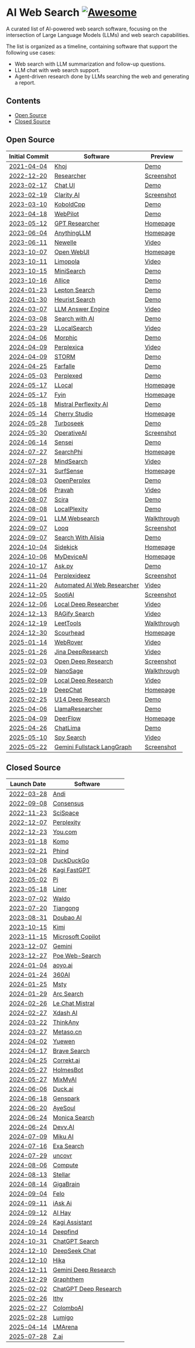 # AI Web Search [![Awesome](https://awesome.re/badge-flat2.svg)](https://github.com/topics/awesome)

A curated list of AI-powered web search software, focusing on the intersection of Large Language Models (LLMs) and web search capabilities.

The list is organized as a timeline, containing software that support the following use cases:

- Web search with LLM summarization and follow-up questions.
- LLM chat with web search support.
- Agent-driven research done by LLMs searching the web and generating a report.

## Contents

- [Open Source](#open-source)
- [Closed Source](#closed-source)

## Open Source

| Initial Commit                                                                                                                       | Software                                                                                             | Preview                                                                                                                                                                                |
| ------------------------------------------------------------------------------------------------------------------------------------ | ---------------------------------------------------------------------------------------------------- | -------------------------------------------------------------------------------------------------------------------------------------------------------------------------------------- |
| [2021-04-04](https://github.com/khoj-ai/khoj/commit/0ef549570139495f694265259432870fb5bffa6d)                                        | [Khoj](https://github.com/khoj-ai/khoj)                                                              | [Demo](https://app.khoj.dev)                                                                                                                                                           |
| [2022-12-20](https://github.com/VikParuchuri/researcher/commit/9ef2793dbeeb75a871ac9a171f77b50f1ed00acf)                             | [Researcher](https://github.com/VikParuchuri/researcher)                                             | [Screenshot](https://raw.githubusercontent.com/VikParuchuri/researcher/9ce649b83e51d201d3f00d4ceb1191ebff843ec8/images/screen2.png)                                                    |
| [2023-02-17](https://github.com/huggingface/chat-ui/commit/11dbfc8fb81bcfb1857b10fff56dddaac4530463)                                 | [Chat UI](https://github.com/huggingface/chat-ui)                                                    | [Demo](https://huggingface.co/chat/)                                                                                                                                                   |
| [2023-02-19](https://github.com/mckaywrigley/clarity-ai/commit/868b5259d91aad797a08a192846666a47f71c3c7)                             | [Clarity AI](https://github.com/mckaywrigley/clarity-ai)                                             | [Screenshot](https://raw.githubusercontent.com/mckaywrigley/clarity-ai/5a33db140d253f47da3f07ad1475938c14dfda45/public/screenshot.png)                                                 |
| [2023-03-10](https://github.com/LostRuins/koboldcpp/commit/26c084662903ddaca19bef982831bfb0856e8257)                                 | [KoboldCpp](https://github.com/LostRuins/koboldcpp)                                                  | [Demo](https://lite.koboldai.net)                                                                                                                                                      |
| [2023-04-18](https://github.com/webpilot-ai/Webpilot/commit/ed9f5b2dd0a584a010a1949fe198a808679c311f)                                | [WebPilot](https://github.com/webpilot-ai/Webpilot)                                                  | [Demo](https://www.webpilot.ai/)                                                                                                                                                       |
| [2023-05-12](https://github.com/assafelovic/gpt-researcher/commit/e983f3a0d3e45ced42c0d309244a17cebfba32f4)                          | [GPT Researcher](https://github.com/assafelovic/gpt-researcher)                                      | [Homepage](https://gptr.dev/)                                                                                                                                                          |
| [2023-06-04](https://github.com/Mintplex-Labs/anything-llm/commit/27c58541bd555b8b9791ed6e2d8d7bdb252230ca)                          | [AnythingLLM](https://github.com/Mintplex-Labs/anything-llm)                                         | [Homepage](https://anythingllm.com/)                                                                                                                                                   |
| [2023-06-11](https://github.com/qwersyk/Newelle/commit/f38a98c782c8acdc2822f245430f08691723975e)                                     | [Newelle](https://github.com/qwersyk/Newelle)                                                        | [Video](https://github.com/user-attachments/assets/7ef1d46a-aa21-4ad4-90f6-517cac9bee00)                                                                                               |
| [2023-10-07](https://github.com/open-webui/open-webui/commit/5cd4946df2f1da6caeb100f993add7b7e02343a5)                               | [Open WebUI](https://github.com/open-webui/open-webui)                                               | [Homepage](https://openwebui.com/)                                                                                                                                                     |
| [2023-10-11](https://github.com/jacobbergdahl/limopola/commit/5b3cbd8be3886c00206eb59087a6c5effd4a32a8)                              | [Limopola](https://github.com/jacobbergdahl/limopola)                                                | [Video](https://github.com/user-attachments/assets/039f39ad-3a6f-4b68-8995-6c83e010e8c3)                                                                                               |
| [2023-10-15](https://github.com/felladrin/MiniSearch/commit/ca5fb23c251d8392a4f2a5338fc9509ee1b05fde)                                | [MiniSearch](https://github.com/felladrin/MiniSearch)                                                | [Demo](https://felladrin-minisearch.hf.space/)                                                                                                                                         |
| [2023-10-16](https://github.com/myshell-ai/AIlice/commit/77eb21bed0c808a9c14ea229a9e24f61557b02f9)                                   | [AIlice](https://github.com/myshell-ai/AIlice)                                                       | [Demo](https://kragent.ai/)                                                                                                                                                            |
| [2024-01-23](https://github.com/leptonai/search_with_lepton/commit/f8da729364223b92beeca892417ced1ae55e6cd9)                         | [Lepton Search](https://github.com/leptonai/search_with_lepton)                                      | [Demo](https://search.lepton.run/)                                                                                                                                                     |
| [2024-01-30](https://github.com/heurist-network/gpt-search-web/commit/efeaefaa9a251b324a3ca381db36c04e1671425f)                      | [Heurist Search](https://github.com/heurist-network/gpt-search-web)                                  | [Demo](https://search.heurist.ai/)                                                                                                                                                     |
| [2024-03-07](https://github.com/developersdigest/llm-answer-engine/commit/bd0a904e99209139c23c01b1ac4715c57826d555)                  | [LLM Answer Engine](https://github.com/developersdigest/llm-answer-engine)                           | [Video](https://media0.giphy.com/media/v1.Y2lkPTc5MGI3NjExcjVodHcyZWd0MDJtd2RiN2xqbGdtOTdrYzZiMnhlMmZidDRzYm15dSZlcD12MV9pbnRlcm5hbF9naWZfYnlfaWQmY3Q9Zw/PXkHjFlbgty03C6TAL/giphy.gif) |
| [2024-03-08](https://github.com/yokingma/search_with_ai/commit/1653232d2d724ae510155364dd3998f682999f71)                             | [Search with AI](https://github.com/yokingma/search_with_ai)                                         | [Demo](https://isou.chat/)                                                                                                                                                             |
| [2024-03-29](https://github.com/nilsherzig/LLocalSearch/commit/2817271898efaf3258ddfc1f27240ca507bb6fd0)                             | [LLocalSearch](https://github.com/nilsherzig/LLocalSearch)                                           | [Video](https://github.com/nilsherzig/LLocalSearch/assets/72463901/e13e2531-05a8-40af-8551-965ed9d24eb4)                                                                               |
| [2024-04-06](https://github.com/miurla/morphic/commit/1eaed10ea5ef3c72e7970b24a4bd8ad0ac747581)                                      | [Morphic](https://github.com/miurla/morphic)                                                         | [Demo](https://www.morphic.sh/)                                                                                                                                                        |
| [2024-04-09](https://github.com/ItzCrazyKns/Perplexica/commit/d1c74c861e669325d2b5dbe07c0745bd235655b9)                              | [Perplexica](https://github.com/ItzCrazyKns/Perplexica)                                              | [Video](https://github.com/ItzCrazyKns/Perplexica/blob/10c5ac107684bda6eb9fc5ce34751b6c80fb6b8c/.assets/perplexica-preview.gif)                                                        |
| [2024-04-09](https://github.com/stanford-oval/storm/commit/121d3726989ddf11ba134d8efbfe46b8d3f5f50a)                                 | [STORM](https://github.com/stanford-oval/storm)                                                      | [Demo](http://storm.genie.stanford.edu/)                                                                                                                                               |
| [2024-04-25](https://github.com/rashadphz/farfalle/commit/327e4d09f9f618a13a41997e2eb5cf3f0602029d)                                  | [Farfalle](https://github.com/rashadphz/farfalle)                                                    | [Demo](https://www.farfalle.dev/)                                                                                                                                                      |
| [2024-05-03](https://github.com/philfung/perplexed/commit/466866b780cc3b5d0ef9633f888fab3d1813f64f)                                  | [Perplexed](https://github.com/philfung/perplexed)                                                   | [Demo](https://d37ozmhmvu2kcg.cloudfront.net/)                                                                                                                                         |
| [2024-05-17](https://github.com/kartikm7/llocal/commit/21c6740e8eeabe772e19de31e81f4cde7bc2fdae)                                     | [LLocal](https://github.com/kartikm7/llocal)                                                         | [Homepage](https://www.llocal.in/)                                                                                                                                                     |
| [2024-05-17](https://github.com/shadowfax92/Fyin/commit/5c53ebf0011f660f205af1948ca878f84f184309)                                    | [Fyin](https://github.com/shadowfax92/Fyin)                                                          | [Homepage](https://fyin.app/)                                                                                                                                                          |
| [2024-05-18](https://huggingface.co/spaces/ginigen/Mistral-Perflexity/commit/d8a3c5319a786c084183a8343a5e842bc2baea02)               | [Mistral Perflexity AI](https://huggingface.co/spaces/ginigen/Mistral-Perflexity/tree/main)          | [Demo](https://huggingface.co/spaces/ginigen/Mistral-Perflexity)                                                                                                                       |
| [2024-05-14](https://github.com/CherryHQ/cherry-studio/commit/a792cd8dd53c82f0a4eb2f4028cf4d748cd76ed2)                              | [Cherry Studio](https://github.com/CherryHQ/cherry-studio)                                           | [Homepage](https://cherry-ai.com/)                                                                                                                                                     |
| [2024-05-28](https://github.com/Nutlope/turboseek/commit/36eff59936ea374e2ca569023c1bc2863d6b546e)                                   | [Turboseek](https://github.com/Nutlope/turboseek)                                                    | [Demo](https://www.turboseek.io/)                                                                                                                                                      |
| [2024-05-30](https://github.com/vincentdnl/operativeai/commit/6ba6dcc5a73eb6d7e939c921bff39c308e973d3c)                              | [OperativeAI](https://github.com/vincentdnl/operativeai)                                             | [Screenshot](https://github.com/vincentdnl/operativeai/assets/6394786/7234931f-372a-464e-90c0-0bea478f547e)                                                                            |
| [2024-06-14](https://github.com/jjleng/sensei/commit/a03394ccb84df3a884f4055d674382cb319aee13)                                       | [Sensei](https://github.com/jjleng/sensei)                                                           | [Demo](https://www.heysensei.app/)                                                                                                                                                     |
| [2024-07-27](https://github.com/AstraBert/SearchPhi/commit/471080a3d3519b5399c929c6b5e1ae820a2db1e1)                                 | [SearchPhi](https://github.com/AstraBert/SearchPhi)                                                  | [Homepage](https://astrabert.github.io/SearchPhi/)                                                                                                                                     |
| [2024-07-28](https://github.com/InternLM/MindSearch/commit/d3c5ea416acbfc4c994729218540207e688d5480)                                 | [MindSearch](https://github.com/InternLM/mindsearch)                                                 | [Video](https://github.com/user-attachments/assets/44ffe4b9-be26-4b93-a77b-02fed16e33fe)                                                                                               |
| [2024-07-31](https://github.com/MODSetter/SurfSense/commit/55332d1ddb4f6f660c5de2e23b3bc052c1b147cc)                                 | [SurfSense](https://github.com/MODSetter/SurfSense)                                                  | [Homepage](https://www.surfsense.net/)                                                                                                                                                 |
| [2024-08-03](https://github.com/YassKhazzan/openperplex_backend_os/commit/d34d515bb3c93bf306a24387404d5a0544b0bbd4)                  | [OpenPerplex](https://github.com/YassKhazzan/openperplex_backend_os)                                 | [Demo](https://openperplex.com/)                                                                                                                                                       |
| [2024-08-06](https://github.com/jayshah5696/pravah/commit/0443a0cd27f2521c3a461d5eee24524cb4c01376)                                  | [Pravah](https://github.com/jayshah5696/pravah)                                                      | [Video](https://raw.githubusercontent.com/jayshah5696/pravah/0b546b9487acf43bca38e89772aada103a347e45/assets/demo.gif)                                                                 |
| [2024-08-07](https://github.com/zaidmukaddam/scira/commit/73c88cf4c5872119c3a3f15a481e072ca74141c0)                                  | [Scira](https://github.com/zaidmukaddam/scira)                                                       | [Demo](https://scira.ai/)                                                                                                                                                              |
| [2024-08-08](https://github.com/legraphista/localplexity/commit/4151f4b5cee2fbcb66c9792840d3c279d7475216)                            | [LocalPlexity](https://github.com/legraphista/localplexity)                                          | [Demo](https://localplexity.pages.dev/)                                                                                                                                                |
| [2024-09-01](https://github.com/Jay4242/llm-websearch/commit/8798704eca2e9ba6f8ab29a6aefbe6a98339289a)                               | [LLM Websearch](https://github.com/Jay4242/llm-websearch)                                            | [Walkthrough](https://www.reddit.com/r/LocalLLaMA/comments/1ewdhfe/my_hobbyistlevel_websearch_gemma_2_2b_searx_bash/)                                                                  |
| [2024-09-07](https://github.com/radityaharya/looq/commit/2568fdafc9aa1913f03450ed9670443714add463)                                   | [Looq](https://github.com/radityaharya/looq)                                                         | [Screenshot](https://raw.githubusercontent.com/radityaharya/looq/95c7faff3245fc153e0aea8f8d415efbaa80ce8a/preview.png)                                                                 |
| [2024-09-07](https://github.com/shivvamm/Search-With-Aisia/commit/b3b1969ef0346ba802b2f2cc5ddaf338679c40dd)                          | [Search With Alisia](https://github.com/shivvamm/Search-With-Aisia)                                  | [Demo](https://searchwithalisia.netlify.app/)                                                                                                                                          |
| [2024-10-04](https://github.com/johnbean393/Sidekick/commit/99c17d8aa1d26d63b49f85319e6c895794e1d9e1)                                | [Sidekick](https://github.com/johnbean393/Sidekick)                                                  | [Homepage](https://johnbean393.github.io/Sidekick/)                                                                                                                                    |
| [2024-10-06](https://github.com/navedmerchant/MyDeviceAI/commit/7413526543195dfb9b8ff96e61664c40fc64ecc5)                            | [MyDeviceAI](https://github.com/navedmerchant/MyDeviceAI)                                            | [Homepage](https://apps.apple.com/us/app/mydeviceai/id6736578281)                                                                                                                      |
| [2024-10-17](https://github.com/pengfeng/ask.py/commit/ad2beb3bca5c63f655425fa6771a38771526c188)                                     | [Ask.py](https://github.com/pengfeng/ask.py)                                                         | [Demo](https://huggingface.co/spaces/LeetTools/AskPy)                                                                                                                                  |
| [2024-11-04](https://github.com/brunostjohn/perplexideez/commit/60080b84834d3293ba002ef72cb5895599384d03)                            | [Perplexideez](https://github.com/brunostjohn/perplexideez)                                          | [Screenshot](https://raw.githubusercontent.com/brunostjohn/perplexideez/8961078bc60a9508b5d06e5da0af7eea8896e99a/assets/browser.png)                                                   |
| [2024-11-20](https://github.com/TheBlewish/Automated-AI-Web-Researcher-Ollama/commit/7a221ee448aad5ea6a5929af980f183c1df3ff9e)       | [Automated AI Web Researcher](https://github.com/TheBlewish/Automated-AI-Web-Researcher-Ollama)      | [Video](https://www.youtube.com/watch?v=hS7Q1B8N1mQ)                                                                                                                                   |
| [2024-12-05](https://github.com/sooti/sootiAI/commit/8c503722df8d60bb9d265c75c51cc94dcb75d5aa)                                       | [SootiAI](https://github.com/sooti/sootiAI)                                                          | [Screenshot](https://github.com/user-attachments/assets/6b7e68f5-8a71-46b7-b333-37c1a39c4646)                                                                                          |
| [2024-12-06](https://github.com/langchain-ai/local-deep-researcher/commit/037545a85f6d941897d48eff1f67be566deb9656)                  | [Local Deep Researcher](https://github.com/langchain-ai/local-deep-researcher)                       | [Video](https://github.com/user-attachments/assets/02084902-f067-4658-9683-ff312cab7944)                                                                                               |
| [2024-12-13](https://github.com/pcastiglione99/RAGify-Search/commit/19ff4b3d18ffac49598d50e35ddc2415545c7059)                        | [RAGify Search](https://github.com/pcastiglione99/RAGify-Search)                                     | [Video](https://raw.githubusercontent.com/pcastiglione99/RAGify-Search/1ec60aca30b4cb232006d61d9d73200d0072c399/RAGify.gif)                                                            |
| [2024-12-19](https://github.com/leettools-dev/leettools/commit/aa54edecaf2326ca4d4189887da8fc90c483f97b)                             | [LeetTools](https://github.com/leettools-dev/leettools)                                              | [Walkthrough](https://www.reddit.com/r/LocalLLaMA/comments/1i1de3o/ai_search_assistant_with_local_model_and/)                                                                          |
| [2024-12-30](https://github.com/zachrattner/scourhead/commit/069643d861dfbc7119f0fc26fefbe1c84c0c2e00)                               | [Scourhead](https://github.com/zachrattner/scourhead)                                                | [Homepage](https://scourhead.com)                                                                                                                                                      |
| [2025-01-14](https://github.com/hrithikkoduri/WebRover/commit/aa513581fa154d532baeed8cc43e8873418460bf)                              | [WebRover](https://github.com/hrithikkoduri/WebRover)                                                | [Video](https://github.com/user-attachments/assets/325c6c55-9384-4939-a912-3b1d13635799)                                                                                               |
| [2025-01-26](https://github.com/jina-ai/node-DeepResearch/commit/91f1cbcb9712f74d46853bad655c262be19e1e36)                           | [Jina DeepResearch](https://github.com/jina-ai/node-DeepResearch)                                    | [Video](https://raw.githubusercontent.com/jina-ai/node-DeepResearch/282de3f245a57911c6e86a11949bf0d9cbcd2102/demo.gif)                                                                 |
| [2025-02-03](https://github.com/nickscamara/open-deep-research/commit/ce6a7aa69be02add99b26ae3f4d11f0680596862)                      | [Open Deep Research](https://github.com/nickscamara/open-deep-research)                              | [Screenshot](https://raw.githubusercontent.com/nickscamara/open-deep-research/b7ed942daf9c2147e8e2aa5f55d6c23a7f25e640/public/open-deep-researched-pic.png)                            |
| [2025-02-09](https://github.com/masterFoad/NanoSage/commit/1fff9f64b4d8317e678216135d7b5540aeff28d5)                                 | [NanoSage](https://github.com/masterFoad/NanoSage)                                                   | [Walkthrough](https://www.reddit.com/r/LocalLLaMA/comments/1ilpkke/i_built_nanosage_a_deep_research_local_assistant/)                                                                  |
| [2025-02-09](https://github.com/LearningCircuit/local-deep-research/commit/188b9720fda1cb330a288a3d9df5931aa01dd5d3)                 | [Local Deep Research](https://github.com/LearningCircuit/local-deep-research)                        | [Video](https://www.youtube.com/watch?v=0ISreg9q0p0)                                                                                                                                   |
| [2025-02-19](https://github.com/ThinkInAIXYZ/deepchat/commit/74ad4ecea448679f351825b52e1438cbb8a79c62)                               | [DeepChat](https://github.com/ThinkInAIXYZ/deepchat)                                                 | [Homepage](https://deepchat.thinkinai.xyz/)                                                                                                                                            |
| [2025-02-25](https://github.com/u14app/deep-research/commit/7c52afc6f6b38e6412f83780708a3a03124024c9)                                | [U14 Deep Research](https://github.com/u14app/deep-research)                                         | [Demo](https://research.u14.app/)                                                                                                                                                      |
| [2025-04-06](https://github.com/AstraBert/llama-4-researcher/commit/012bbe52f2147649314b67507e3f92b851dccdd4)                        | [LlamaResearcher](https://github.com/AstraBert/llama-4-researcher)                                   | [Demo](https://app.llamaresearcher.com/)                                                                                                                                               |
| [2025-04-09](https://github.com/bytedance/deer-flow/commit/03798ded08d4885e3377918f60abf66ae1ac7156)                                 | [DeerFlow](https://github.com/bytedance/deer-flow)                                                   | [Homepage](https://deerflow.tech/)                                                                                                                                                     |
| [2025-04-26](https://github.com/brooksy4503/chatlima/commit/f035a85d353d766b5465f0b4e294c5386b3d49cc)                                | [ChatLima](https://github.com/brooksy4503/chatlima)                                                  | [Demo](https://chatlima.com/)                                                                                                                                                          |
| [2025-05-10](https://github.com/JasonHonKL/spy-search/commit/23496d0c70cc02c498ec5443993b54613b2274b9)                               | [Spy Search](https://github.com/JasonHonKL/spy-search)                                               | [Video](https://www.youtube.com/watch?v=JsYQGQou3sM)                                                                                                                                   |
| [2025-05-22](https://github.com/google-gemini/gemini-fullstack-langgraph-quickstart/commit/abd44038584492f0c874b7255e119c558e2e6e3b) | [Gemini Fullstack LangGraph](https://github.com/google-gemini/gemini-fullstack-langgraph-quickstart) | [Screenshot](https://raw.githubusercontent.com/google-gemini/gemini-fullstack-langgraph-quickstart/5a8f89a9de6de8fc1930696706e321c001144ed4/app.png)                                   |

## Closed Source

| Launch Date                                                                                                                                                    | Software                                               |
| -------------------------------------------------------------------------------------------------------------------------------------------------------------- | ------------------------------------------------------ |
| [2022-03-28](https://news.ycombinator.com/item?id=30832589)                                                                                                    | [Andi](https://andisearch.com/)                        |
| [2022-09-08](https://www.producthunt.com/products/consensus-2/launches)                                                                                        | [Consensus](https://consensus.app/)                    |
| [2022-11-23](https://www.producthunt.com/products/typeset/launches)                                                                                            | [SciSpace](https://typeset.io)                         |
| [2022-12-07](https://news.ycombinator.com/item?id=33897884)                                                                                                    | [Perplexity](https://perplexity.ai)                    |
| [2022-12-23](https://news.ycombinator.com/item?id=34110738)                                                                                                    | [You.com](http://you.com)                              |
| [2023-01-18](https://news.ycombinator.com/item?id=34421831)                                                                                                    | [Komo](https://komo.ai/)                               |
| [2023-02-21](https://news.ycombinator.com/item?id=34884338)                                                                                                    | [Phind](https://www.phind.com/)                        |
| [2023-03-08](https://spreadprivacy.com/duckassist-launch/)                                                                                                     | [DuckDuckGo](https://duckduckgo.com/)                  |
| [2023-04-26](https://news.ycombinator.com/item?id=35719482)                                                                                                    | [Kagi FastGPT](https://kagi.com/fastgpt)               |
| [2023-05-02](https://www.forbes.com/sites/alexkonrad/2023/05/02/inflection-ai-ex-deepmind-launches-pi-chatbot/)                                                | [Pi](https://pi.ai/)                                   |
| [2023-05-18](https://x.com/liner_app/status/1659030782969810945)                                                                                               | [Liner](https://getliner.com/)                         |
| [2023-07-02](https://www.fastcompany.com/90841992/meet-waldo-a-new-search-engine-that-lets-you-hyper-tune-your-queries)                                        | [Waldo](https://www.waldo.fyi/)                        |
| [2023-07-20](https://stock.stockstar.com/RB2023090800017268.shtml)                                                                                             | [Tiangong](https://www.tiangong.cn/)                   |
| [2023-08-31](https://techcrunch.com/2023/08/31/chinese-users-can-finally-try-their-homegrown-chatgpt-equivalents/)                                             | [Doubao AI](https://www.doubao.com/)                   |
| [2023-10-15](https://en.wikipedia.org/wiki/Moonshot_AI)                                                                                                        | [Kimi](https://kimi.ai/)                               |
| [2023-11-15](https://blogs.bing.com/search/november-2023/our-vision-to-bring-microsoft-copilot-to-everyone-and-more)                                           | [Microsoft Copilot](https://copilot.microsoft.com/)    |
| [2023-12-07](https://www.producthunt.com/products/gemini-6/launches)                                                                                           | [Gemini](https://gemini.google.com/)                   |
| [2023-12-27](https://www.linkedin.com/feed/update/urn:li:activity:7113212433074135040/)                                                                        | [Poe Web-Search](https://poe.com/Web-Search)           |
| [2024-01-04](https://www.producthunt.com/products/aoyo-ai/launches)                                                                                            | [aoyo.ai](https://aoyo.ai/)                            |
| [2024-01-24](https://so.360.com/agreement/privacy)                                                                                                             | [360AI](https://so.360.com/)                           |
| [2024-01-25](https://news.ycombinator.com/item?id=39126200)                                                                                                    | [Msty](https://msty.app/)                              |
| [2024-01-29](https://arc.net/blog/arc-search)                                                                                                                  | [Arc Search](https://arc.net/search)                   |
| [2024-02-26](https://mistral.ai/news/le-chat-mistral/)                                                                                                         | [Le Chat Mistral](https://chat.mistral.ai/)            |
| [2024-02-27](https://community.deeplearning.ai/t/xdash-a-free-ai-powered-real-time-search-engine-https-www-xdash-ai/579309)                                    | [Xdash AI](https://www.xdash.ai/)                      |
| [2024-03-22](https://x.com/thinkanyai/status/1771073443271766193)                                                                                              | [ThinkAny](https://thinkany.ai/)                       |
| [2024-03-27](https://blog.csdn.net/qq_46106285/article/details/137062200)                                                                                      | [Metaso.cn](https://metaso.cn/)                        |
| [2024-04-02](https://www.1ai.net/en/6956.html)                                                                                                                 | [Yuewen](https://yuewen.cn/)                           |
| [2024-04-17](https://brave.com/blog/answer-with-ai/)                                                                                                           | [Brave Search](https://search.brave.com)               |
| [2024-04-25](https://dailynexus.com/2024-05-16/making-sure-its-correkt-a-group-of-ucsb-students-set-out-to-revolutionize-the-ethics-of-ai-chatbots/)           | [Correkt.ai](https://correkt.ai/)                      |
| [2024-05-27](https://medium.com/@Holmesbot/new-ai-revolutionizes-research-holmesbot-a5c63a04a269)                                                              | [HolmesBot](https://app.holmesbot.com/)                |
| [2024-05-27](https://www.reddit.com/r/SideProject/comments/1d20yb8/introducing_mixmyai/)                                                                       | [MixMyAI](https://mixmyai.com/)                        |
| [2024-06-06](https://www.cnet.com/tech/services-and-software/duckduckgo-announces-free-private-access-to-some-ai-chatbots/)                                    | [Duck.ai](https://duck.ai/)                            |
| [2024-06-18](https://techcrunch.com/2024/06/18/genspark-is-the-latest-attempt-at-an-ai-powered-search-engine/)                                                 | [Genspark](https://www.genspark.ai/)                   |
| [2024-06-20](https://ayesoul.com/about/soul-x3)                                                                                                                | [AyeSoul](https://ayesoul.com/)                        |
| [2024-06-24](https://apps.apple.com/us/app/monica-search-ai-search-gpt/id6503940969)                                                                           | [Monica Search](https://monica.so/)                    |
| [2024-06-24](https://www.producthunt.com/products/devv-ai/launches)                                                                                            | [Devv.AI](https://devv.ai)                             |
| [2024-07-09](https://www.reddit.com/r/AISearchEngine_miku/)                                                                                                    | [Miku AI](https://hellomiku.com/)                      |
| [2024-07-16](https://techcrunch.com/2024/07/16/exa-raises-17m-lightspeed-nvidia-ycombinator-google-ai-models/)                                                 | [Exa Search](https://exa.ai/search)                    |
| [2024-07-29](https://x.com/vishyfishy2/status/1818044140145492008)                                                                                             | [uncovr](https://uncovr.app/)                          |
| [2024-08-06](https://techcrunch.com/2024/08/06/hyperspace-is-building-custom-instances-to-accelerate-database-searches/)                                       | [Compute](https://compute.hyper.space/)                |
| [2024-08-13](https://docs.chatastra.ai/changelog/stellar)                                                                                                      | [Stellar](https://stellar.chatastra.ai/)               |
| [2024-08-14](https://www.producthunt.com/products/gigabrain-2/launches)                                                                                        | [GigaBrain](https://thegigabrain.com/)                 |
| [2024-09-04](https://www.globenewswire.com/news-release/2024/09/04/2940745/0/en/Felo-AI-Search-Engine-Launches-Revolutionizing-Global-Information-Access.html) | [Felo](https://felo.ai/)                               |
| [2024-09-11](https://blog.iask.ai/hey-were-iask-ai-903c3dcdec39)                                                                                               | [iAsk Ai](http://iask.ai)                              |
| [2024-09-12](https://www.washingtonpost.com/creativegroup/stage/aws/start-ups-shaping-the-future-of-generative-ai/)                                            | [AI Hay](https://ai-hay.vn/)                           |
| [2024-09-24](https://blog.kagi.com/announcing-assistant)                                                                                                       | [Kagi Assistant](https://kagi.com/welcome/assistant)   |
| [2024-10-14](https://community.openai.com/t/deepfind-a-privacy-first-ai-search-engine/978428)                                                                  | [Deepfind](https://www.deepfind.co/)                   |
| [2024-10-31](https://openai.com/index/introducing-chatgpt-search/)                                                                                             | [ChatGPT Search](https://chatgpt.com/?hints=search)    |
| [2024-12-10](https://www.reddit.com/r/LocalLLaMA/comments/1hazh68/web_search_is_now_available_on_chatdeepseekcom_an/)                                          | [DeepSeek Chat](https://chat.deepseek.com/)            |
| [2024-12-10](https://www.reddit.com/r/SideProject/comments/1hchgmx/introducing_hika_ai_a_free_ai_search_engine_for/)                                           | [Hika](https://hika.fyi)                               |
| [2024-12-11](https://blog.google/products/gemini/google-gemini-deep-research/)                                                                                 | [Gemini Deep Research](https://gemini.google/advanced) |
| [2024-12-29](https://news.ycombinator.com/item?id=42540979)                                                                                                    | [Graphthem](https://graphthem.com/)                    |
| [2025-02-02](https://openai.com/index/introducing-deep-research/)                                                                                              | [ChatGPT Deep Research](https://chatgpt.com/)          |
| [2025-02-26](https://www.reddit.com/r/ChatGPTPro/comments/1iyjxhi/i_united_deepseek_r1_with_other_ais_to_make_a/)                                              | [Ithy](https://ithy.com/)                              |
| [2025-02-27](https://www.producthunt.com/products/colomboai/launches)                                                                                          | [ColomboAI](https://colomboai.com/)                    |
| [2025-02-28](https://labs.lumigo.ai/)                                                                                                                          | [Lumigo](https://lumigo.ai/)                           |
| [2025-04-14](https://news.lmarena.ai/introducing-the-search-arena-evaluating-search-enabled-ai/)                                                               | [LMArena](https://lmarena.ai/)                         |
| [2025-07-28](https://x.com/Zai_org/status/1949721032970903651)                                                                                                 | [Z.ai](https://chat.z.ai/)                             |
